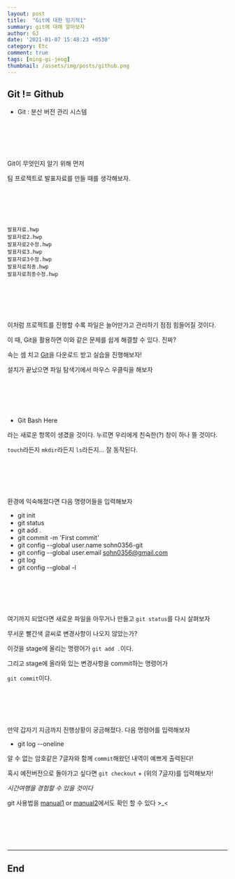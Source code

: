 ```yaml
---
layout: post
title:  "Git에 대한 밍기적1"
summary: git에 대해 알아보자
author: GJ
date: '2021-01-07 15:48:23 +0530'
category: Etc
comment: true
tags: [ming-gi-jeog]
thumbnail: /assets/img/posts/github.png
---
```


## Git != Github

- Git : 분산 버전 관리 시스템

#  　

Git이 무엇인지 알기 위해 먼저

팀 프로젝트로 발표자료를 만들 때를 생각해보자.

#  　

```
발표자료.hwp
발표자료2.hwp
발표자료2수정.hwp
발표자료3.hwp
발표자료3수정.hwp
발표자료최종.hwp
발표자료최종수정.hwp
```

#  　

이처럼 프로젝트를 진행할 수록 파일은 늘어만가고 관리하기 점점 힘들어질 것이다.

이 때, Git을 활용하면 이와 같은 문제를 쉽게 해결할 수 있다. 진짜?

속는 셈 치고 [Git](https://gitforwindows.org/)을 다운로드 받고 실습을 진행해보자!

설치가 끝났으면 파일 탐색기에서 마우스 우클릭을 해보자

#  　

- Git Bash Here

라는 새로운 항목이 생겼을 것이다. 누르면 우리에게 친숙한(?) 창이 하나 뜰 것이다.

`touch`라든지 `mkdir`라든지 `ls`라든지... 잘 동작된다.

#  　

환경에 익숙해졌다면 다음 명령어들을 입력해보자

- git init
- git status
- git add .
- git commit -m 'First commit'
- git config --global user.name sohn0356-git
- git config --global user.email sohn0356@gmail.com
- git log
- git config --global -l

#  　

여기까지 되었다면 새로운 파일을 아무거나 만들고 `git status`를 다시 살펴보자

무서운 빨간색 글씨로 변경사항이 나오지 않았는가?

이것을 stage에 올리는 명령어가 `git add .`이다.

그리고 stage에 올라와 있는 변경사항을 commit하는 명령어가

`git commit`이다.

#  　

만약 갑자기 지금까지 진행상황이 궁금해졌다. 다음 명령어를 입력해보자

- git log --oneline

알 수 없는 암호같은 7글자와 함께 `commit`해왔던 내역이 예쁘게 출력된다!

혹시 예전버전으로 돌아가고 싶다면 `git checkout` + (위의 7글자)를 입력해보자!

*시간여행을 경험할 수 있을 것이다*

git 사용법을 [manual1](https://github.com/sohn0356-git/TIL/blob/master/Git/Git.md) or [manual2](https://github.com/sohn0356-git/TIL/blob/master/Git/Git2.md)에서도 확인 할 수 있다 >_<

#  　


---
## End
